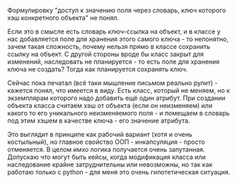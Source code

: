 Формулировку "доступ к значению поля через словарь, ключ которого хэш конкретного объекта" не понял.

Если это в смысле есть словарь ключ-ссылка на объект, и в классе у нас добавляется поле для хранения этого самого ключа - то непонятно, зачем такая сложность, почему нельзя прямо в классе сохранить ссылку на объект. С другой стороны вроде бы класс закрыт для изменений, наследовать не планируется - то есть поле для хранения ключа не создать? Тогда как планируется сохранять ключ. 

Сейчас пока печатал (всё таки мышление письмом реально рулит) - кажется понял, что имеется в виду. Есть класс, который не меняем, но к экземплярам которого надо добавить ещё один атрибут. При создании объекта класса считаем хэш от объекта (если он неизменяем) или какого то его уникального неизменяемого поля - и помещаем в словарь под этим хэшем в качестве ключа - его значение атрибута.

Это выглядит в принципе как рабочий вариант (хотя и очень костыльный), но главное свойство ООП - инкапсуляция - просто отменяется. В целом имхо логика получается очень запутанная. Допускаю что могут быть кейсы, когда модификация класса или наследование крайне затруднительны или невозможны, но так как работаю только с python - для меня это очень гипотетическая ситуация.
